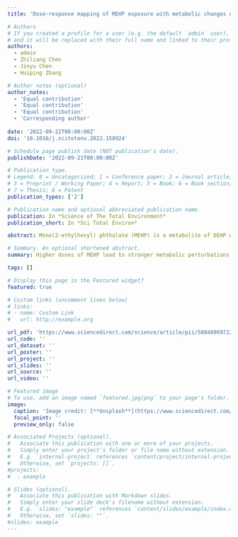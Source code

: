 ```yaml
---
title: 'Dose-response mapping of MEHP exposure with metabolic changes of trophoblast cell and determination of sensitive markers'

# Authors
# If you created a profile for a user (e.g. the default `admin` user), write the username (folder name) here
# and it will be replaced with their full name and linked to their profile.
authors:
  - admin
  - Zhiliang Chen
  - Jinyu Chen
  - Huiping Zhang 

# Author notes (optional)
author_notes:
  - 'Equal contribution'
  - 'Equal contribution'
  - 'Equal contribution'
  - 'Corresponding author'
  
date: '2022-09-22T00:00:00Z'
doi: '10.1016/j.scitotenv.2022.158924'

# Schedule page publish date (NOT publication's date).
publishDate: '2022-09-21T00:00:00Z'

# Publication type.
# Legend: 0 = Uncategorized; 1 = Conference paper; 2 = Journal article;
# 3 = Preprint / Working Paper; 4 = Report; 5 = Book; 6 = Book section;
# 7 = Thesis; 8 = Patent
publication_types: ['2']

# Publication name and optional abbreviated publication name.
publication: In *Science of The Total Environment*
publication_short: In *Sci Total Environ*

abstract: Mono(2-ethylhexyl) phthalate (MEHP) is a metabolite of DEHP which is one of phthalic acid esters (PAEs) widely used in daily necessities. Moreover, MEHP has been proven to have stronger biological toxicity comparing to DEHP. In particular, several recent population-based studies have reported that intrauterine exposure to MEHP results in adverse pregnancy outcomes. To explore the mechanisms and metabolic biomarkers of MEHP exposure, we examined the metabolic status of HTR-8/Svneo cell lines exposed to different doses of MEHP (0, 1.25, 5.0, 20 μM). Global and dose-response metabolomics tools were used to identify metabolic perturbations and sensitive markers associated with MEHP. Only 22 metabolic features (accounted for <1 %) were significantly changed when exposed to 1.25 μM. However, when the exposure dose was increased to 5 or 20 μM, the number of significantly changed metabolic features exceeded 300 (approximately 10 %). In particular, amino acid metabolism, pyrimidine metabolism and glutathione metabolism were widely affected according to the enrich analysis of those significant altered metabolites, which has and have previously been reported to be closely related to fetal development. Moreover, 5'-UMP and N-acetylputrescine with the lowest effective concentrations (EC-10 = 0.1 μM and EC+10 = 0.11 μM, respectively) were identified as sensitive endogenous biomarkers of MEHP exposure.

# Summary. An optional shortened abstract.
summary: Higher doses of MEHP lead to stronger metabolic perturbations in trophoblast cells. Amino acid, pyrimidine, and glutathione metabolism were affected by MEHP. 5′-UMP and N-acetylputrescine as potential sensitively markers for MEHP exposure.

tags: []

# Display this page in the Featured widget?
featured: true

# Custom links (uncomment lines below)
# links:
# - name: Custom Link
#   url: http://example.org

url_pdf: 'https://www.sciencedirect.com/science/article/pii/S0048969722060235'
url_code: ''
url_dataset: ''
url_poster: ''
url_project: ''
url_slides: ''
url_source: ''
url_video: ''

# Featured image
# To use, add an image named `featured.jpg/png` to your page's folder.
image:
  caption: 'Image credit: [**Unsplash**](https://www.sciencedirect.com/science/article/pii/S0048969722060235)'
  focal_point: ''
  preview_only: false

# Associated Projects (optional).
#   Associate this publication with one or more of your projects.
#   Simply enter your project's folder or file name without extension.
#   E.g. `internal-project` references `content/project/internal-project/index.md`.
#   Otherwise, set `projects: []`.
#projects:
#  - example

# Slides (optional).
#   Associate this publication with Markdown slides.
#   Simply enter your slide deck's filename without extension.
#   E.g. `slides: "example"` references `content/slides/example/index.md`.
#   Otherwise, set `slides: ""`.
#slides: example
---
```

